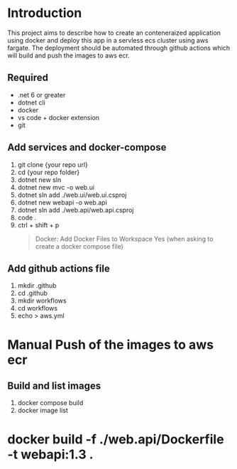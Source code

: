 # Introduction
This project aims to describe how to create an conteneraized application using docker and deploy this app in a servless ecs cluster using aws fargate. The deployment should be automated through github actions which will build and push the images to aws ecr.

## Required
- .net 6 or greater
- dotnet cli
- docker
- vs code + docker extension
- git

## Add services and docker-compose
1. git clone {your repo url}
2. cd {your repo folder}
3. dotnet new sln
4. dotnet new mvc -o web.ui
5. dotnet sln add ./web.ui/web.ui.csproj
6. dotnet new webapi -o web.api
7. dotnet sln add ./web.api/web.api.csproj
8. code .
9. ctrl + shift + p 
   > Docker: Add Docker Files to Workspace
   > Yes (when asking to create a docker compose file)

## Add github actions file
1. mkdir .github
2. cd .github
3. mkdir workflows
4. cd workflows
5. echo > aws.yml






# Manual Push of the images to aws ecr
## Build and list images
1. docker compose build
2. docker image list







# docker build -f ./web.api/Dockerfile -t webapi:1.3 .